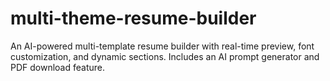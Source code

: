 # multi-theme-resume-builder
An AI-powered multi-template resume builder with real-time preview, font customization, and dynamic sections. Includes an AI prompt generator and PDF download feature.

